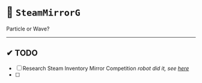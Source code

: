 # 🌌 `SteamMirrorG`  
Particle or Wave?

---  

## ✔ TODO
- [ ] Research Steam Inventory Mirror Competition
      _robot did it, see [here](https://github.com/steammirrorG/OrionVault/blob/master/VPS_COMPARISONS.md)_
- [ ] 
